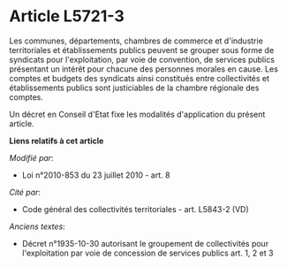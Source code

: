 # Article L5721-3

Les communes, départements,      chambres de commerce et d'industrie territoriales et établissements publics peuvent se
grouper sous forme de syndicats pour l'exploitation, par voie de convention, de services publics présentant un intérêt pour
chacune des personnes morales en cause. Les comptes et budgets des syndicats ainsi constitués entre collectivités et
établissements publics sont justiciables de la chambre régionale des comptes. 

Un décret en Conseil d'Etat fixe les modalités d'application du présent article.

**Liens relatifs à cet article**

_Modifié par_:

  - Loi n°2010-853 du 23 juillet 2010 - art. 8

_Cité par_:

  - Code général des collectivités territoriales - art. L5843-2 (VD)

_Anciens textes_:

  - Décret n°1935-10-30  autorisant le groupement de collectivités pour l'exploitation par voie de concession de services publics art. 1, 2 et 3
